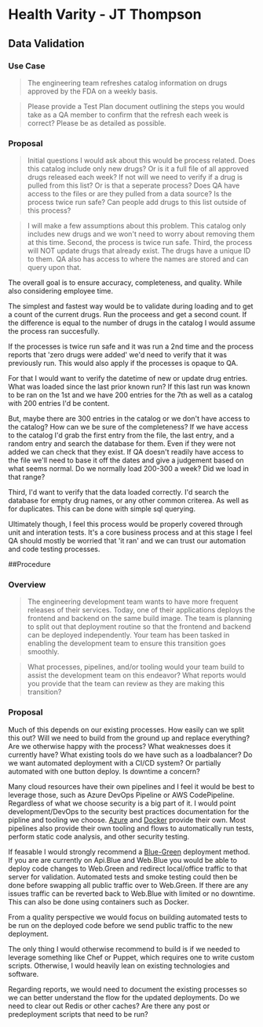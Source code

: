 # Health Varity - JT Thompson

## Data Validation

### Use Case
>The engineering team refreshes catalog information on drugs approved by the FDA
on a weekly basis.

>Please provide a Test Plan document outlining the steps you would take as a QA member to
confirm that the refresh each week is correct? Please be as detailed as possible.

### Proposal

> Initial questions I would ask about this would be process related. Does this catalog include only new drugs? Or is it a full file of all approved drugs released each week? If not will we need to verify if a drug is pulled from this list? Or is that a seperate process? Does QA have access to the files or are they pulled from a data source? Is the process twice run safe? Can people add drugs to this list outside of this process?

>I will make a few assumptions about this problem. This catalog only includes new drugs and we won't need to worry about removing them at this time. Second, the process is twice run safe. Third, the process will NOT update drugs that already exist. The drugs have a unique ID to them. QA also has access to where the names are stored and can query upon that.

The overall goal is to ensure accuracy, completeness, and quality. While also considering employee time. 

The simplest and fastest way would be to validate during loading and to get a count of the current drugs. Run the proceess and get a second count. If the difference is equal to the number of drugs in the catalog I would assume the process ran succesfully. 

If the processes is twice run safe and it was run a 2nd time and the process reports that 'zero drugs were added' we'd need to verify that it was previously run. This would also apply if the processes is opaque to QA.

For that I would want to verify the datetime of new or update drug entries. What was loaded since the last prior known run? If this last run was known to be ran on the 1st and we have 200 entries for the 7th as well as a catalog with 200 entries I'd be content.

But, maybe there are 300 entries in the catalog or we don't have access to the catalog? How can we be sure of the completeness? If we have access to the catalog I'd grab the first entry from the file, the last entry, and a random entry and search the database for them. Even if they were not added we can check that they exist. If QA doesn't readily have access to the file we'll need to base it off the dates and give a judgement based on what seems normal. Do we normally load 200-300 a week? Did we load in that range? 

Third, I'd want to verify that the data loaded correctly. I'd search the database for empty drug names, or any other common criterea. As well as for duplicates. This can be done with simple sql querying. 

Ultimately though, I feel this process would be properly covered through unit and interation tests. It's a core business process and at this stage I feel QA should mostly be worried that 'it ran' and we can trust our automation and code testing processes.


##Procedure
### Overview
>The engineering development team wants to have more frequent releases of their services.
Today, one of their applications deploys the frontend and backend on the same build image.
The team is planning to split out that deployment routine so that the frontend and backend can
be deployed independently. Your team has been tasked in enabling the development team to
ensure this transition goes smoothly.

>What processes, pipelines, and/or tooling would your team build to assist the development
team on this endeavor? What reports would you provide that the team can review as they are
making this transition?
### Proposal

Much of this depends on our existing processes. How easily can we split this out? Will we need to build from the ground up and replace everything? Are we otherwise happy with the process? What weaknesses does it currently have? What existing tools do we have such as a loadbalancer? Do we want automated deployment with a CI/CD system? Or partially automated with one button deploy. Is downtime a concern?

Many cloud resources have their own pipelines and I feel it would be best to leverage those, such as Azure DevOps Pipeline or AWS CodePipeline. Regardless of what we choose security is a big part of it. I would point development/DevOps to the security best practices documentation for the pipline and tooling we choose. [Azure](https://docs.microsoft.com/en-us/azure/devops/migrate/security-validation-cicd-pipeline?view=azure-devops&viewFallbackFrom=vsts) and [Docker](https://docs.docker.com/engine/security/) provide their own. Most pipelines also provide their own tooling and flows to automatically run tests, perform static code analysis, and other security testing.

If feasable I would strongly recommend a [Blue-Green](https://azure.microsoft.com/en-us/blog/blue-green-deployments-using-azure-traffic-manager/) deployment method. If you are are currently on Api.Blue and Web.Blue you would be able to deploy code changes to Web.Green and redirect local/office traffic to that server for validation. Automated tests and smoke testing could then be done before swapping all public traffic over to Web.Green. If there are any issues traffic can be reverted back to Web.Blue with limited or no downtime. This can also be done using containers such as Docker.

From a quality perspective we would focus on building automated tests to be run on the deployed code before we send public traffic to the new deployment.

The only thing I would otherwise recommend to build is if we needed to leverage something like Chef or Puppet, which requires one to write custom scripts. Otherwise, I would heavily lean on existing technologies and software.

Regarding reports, we would need to document the existing processes so we can better understand the flow for the updated deployments. Do we need to clear out Redis or other caches? Are there any post or predeployment scripts that need to be run?
